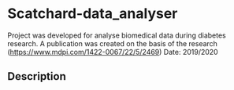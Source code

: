 # Scatchard-data_analyser
Project was developed for analyse biomedical data during diabetes research.
A publication was created on the basis of the research (https://www.mdpi.com/1422-0067/22/5/2469)
Date: 2019/2020
## Description

